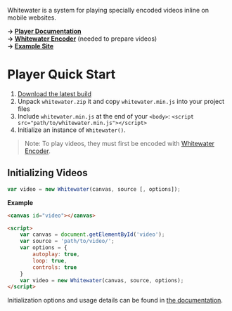 Whitewater is a system for playing specially encoded videos inline on mobile websites.

**→ [Player Documentation](https://github.com/samiare/whitewater-player/wiki)**  
**→ [Whitewater Encoder](https://github.com/samiare/whitewater-player)** (needed to prepare videos)  
**→ [Example Site](https://samiare.github.io/whitewater-player/)**


# Player Quick Start

1. [Download the latest build](https://github.com/samiare/whitewater-player/releases/latest)
2. Unpack `whitewater.zip` it and copy `whitewater.min.js` into your project files
3. Include `whitewater.min.js` at the end of your `<body>`:
   `<script src="path/to/whitewater.min.js"></script>`
4. Initialize an instance of `Whitewater()`.

>Note: To play videos, they must first be encoded with [Whitewater Encoder](https://github.com/samiare/whitewater-encoder).


## Initializing Videos

```javascript
var video = new Whitewater(canvas, source [, options]);
```

**Example**

```html
<canvas id="video"></canvas>

<script>
    var canvas = document.getElementById('video');
    var source = 'path/to/video/';
    var options = {
        autoplay: true,
        loop: true,
        controls: true
    }
    var video = new Whitewater(canvas, source, options);
</script>
```

Initialization options and usage details can be found in [the documentation](https://github.com/samiare/whitewater-player/wiki).
